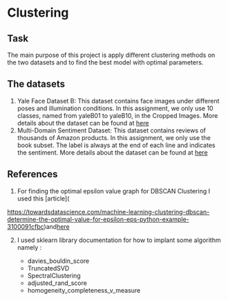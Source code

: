 # Clustering 
## Task 
The main purpose of this project is apply different clustering methods on the two datasets and to find the best model with optimal parameters. 

## The datasets 

1. Yale Face Dataset B: This dataset contains face images under different poses and illumination conditions. In this assignment, we only use 10 classes, named from yaleB01 to yaleB10, in the Cropped Images. 
	More details about the dataset can be found at  [here](http://vision.ucsd.edu/content/extended-yale-face-database-b-b)
2. Multi-Domain Sentiment Dataset: This dataset contains reviews of thousands of Amazon products. In this assignment, we only use the book subset. The label is always at the end of each line and indicates the sentiment.
More details about the dataset can be found at [here](http://www.cs.jhu.edu/~mdredze/datasets/sentiment/)

## References
1. For finding the optimal epsilon value graph for DBSCAN Clustering I used this [article](

https://towardsdatascience.com/machine-learning-clustering-dbscan-determine-the-optimal-value-for-epsilon-eps-python-example-3100091cfbc)and[here](https://medium.com/@tarammullin/dbscan-parameter-estimation-ff8330e3a3bd)

2. I used sklearn library documentation for how to implant some algorithm namely :

   - davies_bouldin_score
   - TruncatedSVD
   - SpectralClustering
   - adjusted_rand_score
   - homogeneity_completeness_v_measure
